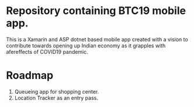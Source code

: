 # Repository containing BTC19 mobile app.

This is a Xamarin and ASP dotnet based mobile app created with a vision to contribute towards opening up Indian economy as it grapples with afereffects of COVID19 pandemic.

# Roadmap
1. Queueing app for shopping center.
2. Location Tracker as an entry pass.
